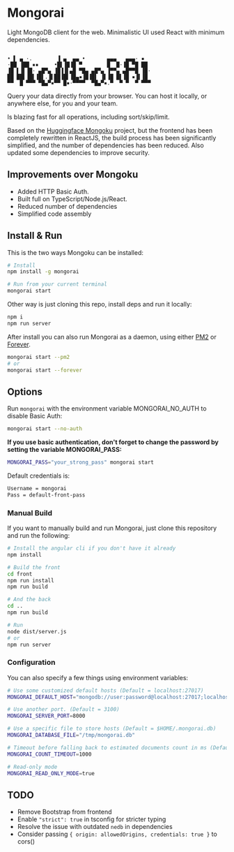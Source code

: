 # Mongorai

Light MongoDB client for the web. Minimalistic UI used React with minimum dependencies.

```

• ▌ ▄ ·.        ▐ ▄  ▄▄ •       ▄▄▄   ▄▄▄· ▪  
·██ ▐██ ▪▪     •█▌▐█▐█ ▀        █  █·▐█ ▀█ ██
▐█ ▌▐▌▐█· ▄█▀▄ ▐█▐▐▌▄█ ▀█▄ ▄█▀▄ ▐▀▀▄ ▄█▀▀█ ▐█·
██ ██▌▐█▌▐█▌.▐▌██▐█▌▐█▄▪▐█▐█▌ ▐▌▐█ █▌▐█ ▪▐▌▐█
▀▀  █ ▀▀▀ ▀█▄▀▪▀▀ █▪·▀▀▀▀  ▀█▄▀▪.▀  ▀ ▀  ▀ ▀▀▀

```

Query your data directly from your browser. You can host it locally,
or anywhere else, for you and your team.

Is blazing fast for all operations, including sort/skip/limit.

Based on the [Huggingface Mongoku](https://github.com/huggingface/Mongoku) project, but the frontend has been completely rewritten in ReactJS, the build process has been significantly simplified, and the number of dependencies has been reduced. Also updated some dependencies to improve security.

## Improvements over Mongoku
 - Added HTTP Basic Auth.
 - Built full on TypeScript/Node.js/React.
 - Reduced number of dependencies
 - Simplified code assembly




## Install & Run

This is the two ways Mongoku can be installed:

```bash
# Install
npm install -g mongorai

# Run from your current terminal
mongorai start
```

Other way is just cloning this repo, install deps and run it locally:

```bash
npm i
npm run server
```

After install you can also run Mongorai as a daemon, using either [PM2](https://github.com/Unitech/pm2) or
[Forever](https://github.com/foreverjs/forever).

```bash
mongorai start --pm2
# or
mongorai start --forever
```

## Options
Run `mongorai` with the environment variable MONGORAI_NO_AUTH to disable Basic Auth:
```bash
mongorai start --no-auth
```

**If you use basic authentication, don't forget to change the password by setting the variable MONGORAI_PASS:**
```bash
MONGORAI_PASS="your_strong_pass" mongorai start
```

Default credentials is:
```bash
Username = mongorai
Pass = default-front-pass
```

### Manual Build

If you want to manually build and run Mongorai, just clone this repository and run the following:

```bash
# Install the angular cli if you don't have it already
npm install

# Build the front
cd front
npm run install
npm run build

# And the back
cd ..
npm run build

# Run
node dist/server.js
# or
npm run server
```

### Configuration
You can also specify a few things using environment variables:
```bash
# Use some customized default hosts (Default = localhost:27017)
MONGORAI_DEFAULT_HOST="mongodb://user:password@localhost:27017;localhost:27017"

# Use another port. (Default = 3100)
MONGORAI_SERVER_PORT=8000

# Use a specific file to store hosts (Default = $HOME/.mongorai.db)
MONGORAI_DATABASE_FILE="/tmp/mongorai.db"

# Timeout before falling back to estimated documents count in ms (Default = 5000)
MONGORAI_COUNT_TIMEOUT=1000

# Read-only mode
MONGORAI_READ_ONLY_MODE=true
```

## TODO
 - Remove Bootstrap from frontend
 - Enable `"strict": true` in tsconfig for stricter typing
 - Resolve the issue with outdated `nedb` in dependencies
 - Consider passing `{ origin: allowedOrigins, credentials: true }` to cors()
